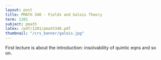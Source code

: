 ```yaml
---
layout: post
title: PMATH 348 - Fields and Galois Theory
term: 1201
subject: pmath
latex: /pdf/1201/pmath348.pdf
thumbnail: "/crs_banner/galois.jpg"
---
```


First lecture is about the introduction: insolvability of quintic eqns and so on.
